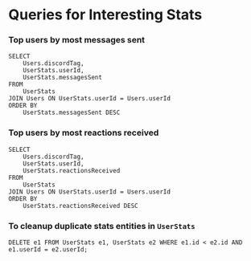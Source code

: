 # Queries for Interesting Stats

### Top users by most messages sent
```
SELECT
    Users.discordTag,
    UserStats.userId,
    UserStats.messagesSent
FROM
    UserStats
JOIN Users ON UserStats.userId = Users.userId
ORDER BY
    UserStats.messagesSent DESC
```

### Top users by most reactions received
```
SELECT
    Users.discordTag,
    UserStats.userId,
    UserStats.reactionsReceived
FROM
    UserStats
JOIN Users ON UserStats.userId = Users.userId
ORDER BY
    UserStats.reactionsReceived DESC
```

### To cleanup duplicate stats entities in `UserStats`
```
DELETE e1 FROM UserStats e1, UserStats e2 WHERE e1.id < e2.id AND e1.userId = e2.userId;
```